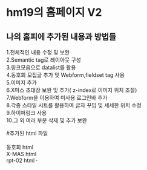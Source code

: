 # hm19의 홈페이지 V2
## 나의 홈피에 추가된 내용과 방법들

1.전체적인 내용 수정 및 보완<br>
2.Semantic tag로 레이아웃 구성<br>
3.링크모음으로 datalist를 활용<br>
4.동호회 모집글 추가 및 Webform,fieldset tag 사용<br>
5.이미지 추가<br>
6.X마스 초대장 보완 및 추가( z-index로 이미지 위치 조절)<br>
7.Webform을 이용하여 미사용 로그인바 추가<br>
8.각종 스타일 시트를 활용하여 글자 꾸밈 및 세세한 위치 수정<br>
9.하이퍼링크 사용<br>
10.그 외 여러 부분 삭제 및 추가 보완<br>

#추가된 html 파일<br><br>
동호회 html<br>
X-MAS html<br>
rpt-02 html
·
